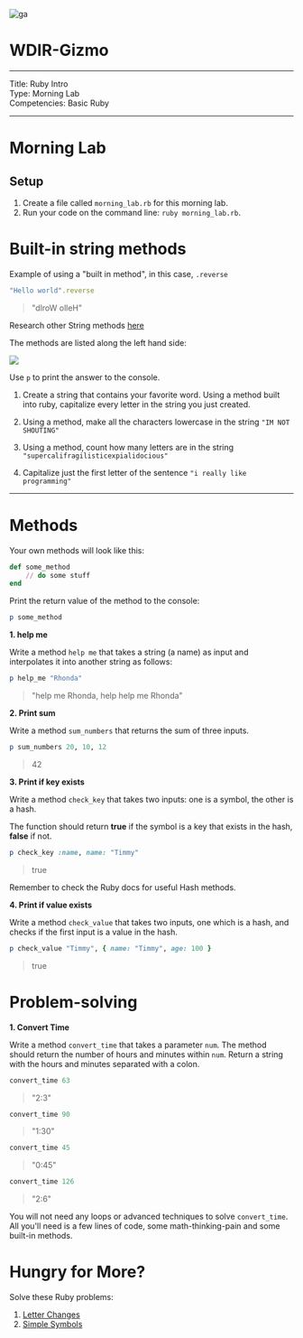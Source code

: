 ![ga](http://mobbook.generalassemb.ly/ga_cog.png)

# WDIR-Gizmo

---
Title: Ruby Intro<br>
Type: Morning Lab<br>
Competencies: Basic Ruby<br>

---

# Morning Lab

## Setup

1. Create a file called `morning_lab.rb` for this morning lab.
2. Run your code on the command line: `ruby morning_lab.rb`.

# Built-in string methods

Example of using a "built in method", in this case, `.reverse`

```ruby
"Hello world".reverse
```
> "dlroW olleH"

Research other String methods [here](http://ruby-doc.org/core-2.4.1/String.html)

The methods are listed along the left hand side:

![](https://i.imgur.com/GHJNDEK.png)

Use `p` to print the answer to the console.

1. Create a string that contains your favorite word. Using a method built into ruby, capitalize every letter in the string you just created.

2. Using a method, make all the characters lowercase in the string `"IM NOT SHOUTING"`

3. Using a method, count how many letters are in the string `"supercalifragilisticexpialidocious"`

4. Capitalize just the first letter of the sentence `"i really like programming"`

<hr>

# Methods

Your own methods will look like this:

```ruby
def some_method
	// do some stuff
end
```

Print the return value of the method to the console:

```ruby
p some_method
```


**1. help me**

Write a method `help me` that takes a string (a name) as input and interpolates it into another string as follows:

```ruby
p help_me "Rhonda"
```
> "help me Rhonda, help help me Rhonda"

**2. Print sum**

Write a method `sum_numbers` that returns the sum of three inputs.

```ruby
p sum_numbers 20, 10, 12
```
> 42

**3. Print if key exists**

Write a method `check_key` that takes two inputs: one is a symbol, the other is a hash.

The function should return **true** if the symbol is a key that exists in the hash, **false** if not.

```ruby
p check_key :name, name: "Timmy"
```
> true

Remember to check the Ruby docs for useful Hash methods.

**4. Print if value exists**

Write a method `check_value` that takes two inputs, one which is a hash, and checks if the first input is a value in the hash.

```ruby
p check_value "Timmy", { name: "Timmy", age: 100 }
```
> true


# Problem-solving

**1. Convert Time**

Write a method `convert_time` that takes a parameter `num`. The method should return the number of hours and minutes within `num`. Return a string with the hours and minutes separated with a colon.

```ruby
convert_time 63
```
> "2:3"

```ruby
convert_time 90
```
> "1:30"

```ruby
convert_time 45
```
> "0:45"

```ruby
convert_time 126
```
> "2:6"

You will not need any loops or advanced techniques to solve `convert_time`. All you'll need is a few lines of code, some math-thinking-pain and some built-in methods.

# Hungry for More?

Solve these Ruby problems:

1. [Letter Changes](https://coderbyte.com/editor/guest:Letter%20Changes:Ruby)
2. [Simple Symbols](https://coderbyte.com/editor/guest:Simple%20Symbols:Ruby)

